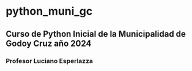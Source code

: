 # python_muni_gc

## Curso de Python Inicial de la Municipalidad de Godoy Cruz año 2024
### Profesor Luciano Esperlazza
